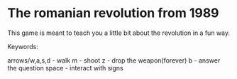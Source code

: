 # The romanian revolution from 1989

This game is meant to teach you a little bit about the revolution in a fun way.

Keywords:

arrows/w,a,s,d - walk
m - shoot
z - drop the weapon(forever)
b - answer the question
space - interact with signs
